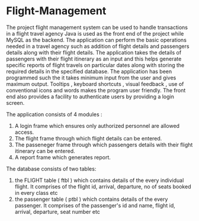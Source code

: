# Flight-Management
The project flight management system can be used to handle transactions in a flight travel agency
Java is used as the front end of the project while MySQL as the backend. The application can perform the basic operations needed in a travel agency such as addition of flight details and passengers details along with their flight details. The application takes the details of passengers with their flight itinerary as an input and this helps generate specific reports of flight travels on particular dates along with storing the required details in the specified database. 
The application has been programmed such the it takes minimum input from the user and gives maximum output. Tooltips , keyboard shortcuts , visual feedback , use of conventional icons and words makes the program user friendly. The front end also provides a facility to authenticate users by providing a login screen.    

The application consists of 4 modules :
1.	A login frame which ensures only authorized personnel are allowed access.
2.	The flight frame through which flight details can be entered.
3.	The passeneger frame through which passengers details with their flight itinerary can be entered.
4.	A report frame which generates report.

The database consists of two tables:
1. the FLIGHT table ( ftbl ) which contains details of the every individual flight. It comprises of the flight id, arrival, departure, no of seats booked in every class etc
2. the passenger table ( ptbl ) which contains details of the every passenger. It comprises of the passenger's id and name, flight id, arrival, departure, seat number etc

